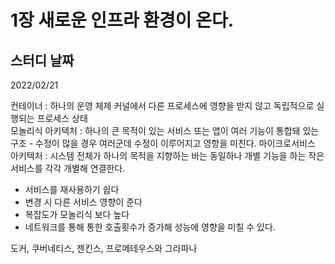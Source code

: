 # 1장 새로운 인프라 환경이 온다.

## 스터디 날짜
2022/02/21

컨테이너 : 하나의 운영 체제 커널에서 다른 프로세스에 영향을 받지 않고 독립적으로 실행되는 프로세스 상태<br>
모놀리식 아키텍처 : 하나의 큰 목적이 있는 서비스 또는 앱이 여러 기능이 통합돼 있는 구조 - 수정이 많을 경우 여러군데 수정이 이루어지고 영향을 미친다.
마이크로서비스 아키텍처 : 시스템 전체가 하나의 목적을 지향하는 바는 동일하나 개별 기능을 하는 작은 서비스를 각각 개별해 연결한다. 
- 서비스를 재사용하기 쉽다
- 변경 시 다른 서비스 영향이 준다
- 복잡도가 모놀리식 보다 높다
- 네트워크를 통해 통한 호출횟수가 증가해 성능에 영향을 미칠 수 있다.

도커, 쿠버네티스, 젠킨스, 프로메테우스와 그라파나
